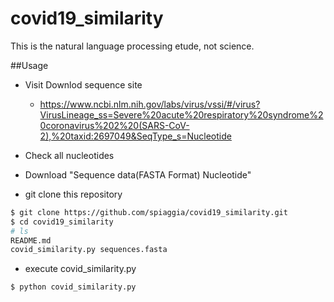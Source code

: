 # covid19_similarity

This is the natural language processing etude, not science.

##Usage

- Visit Downlod sequence site

  - https://www.ncbi.nlm.nih.gov/labs/virus/vssi/#/virus?VirusLineage_ss=Severe%20acute%20respiratory%20syndrome%20coronavirus%202%20(SARS-CoV-2),%20taxid:2697049&SeqType_s=Nucleotide

- Check all nucleotides

- Download "Sequence data(FASTA Format) Nucleotide"

- git clone this repository

```bash
$ git clone https://github.com/spiaggia/covid19_similarity.git
$ cd covid19_similarity
# ls
README.md
covid_similarity.py	sequences.fasta
```

- execute covid_similarity.py

```bash
$ python covid_similarity.py
```
